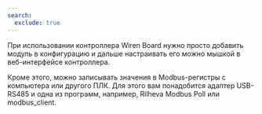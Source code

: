```yaml
---
search:
  exclude: true
---
```


При использовании контроллера Wiren Board нужно просто добавить модуль в конфигурацию и дальше настраивать его можно мышкой в веб-интерфейсе контроллера.

Кроме этого, можно записывать значения в Modbus-регистры с компьютера или другого ПЛК. Для этого вам понадобится адаптер USB-RS485 и одна из программ, например, Rilheva Modbus Poll или modbus_client.
